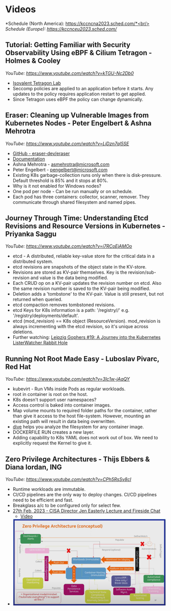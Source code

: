 # Videos

*Schedule (North America): https://kccncna2023.sched.com/*<br/>
*Schedule (Europe): https://kccnceu2023.sched.com/*

## Tutorial: Getting Familiar with Security Observability Using eBPF & Cilium Tetragon - Holmes & Cooley
*YouTube: https://www.youtube.com/watch?v=kTGU-Nc2Db0*

- [Isovalent Tetragon Lab](https://isovalent.com/labs/tetragon-getting-started/)
- Seccomp policies are applied to an application before it starts. Any updates to the policy requires application restart to get applied.
- Since Tetragon uses eBPF the policy can change dynamically.

## Eraser: Cleaning up Vulnerable Images from Kubernetes Nodes - Peter Engelbert & Ashna Mehrotra
*YouTube: https://www.youtube.com/watch?v=LjDzn7qI5SE*

- [GitHub - eraser-dev/eraser](https://github.com/eraser-dev/eraser)
- [Documentation](https://eraser-dev.github.io/eraser/docs/quick-start)
- Ashna Mehrotra - asmehrotra@microsoft.com
- Peter Engelbert - pengelbert@microsoft.com
- Existing K8s garbage-collection runs only when there is disk-pressure. Default threshold is 85% and it stops at 80%.
- Why is it not enabled for Windows nodes?
- One pod per node - Can be run manually or on schedule.
- Each pod has three containers: collector, scanner, remover. They communicate through shared filesystem and named pipes.

## Journey Through Time: Understanding Etcd Revisions and Resource Versions in Kubernetes - Priyanka Saggu
*YouTube: https://www.youtube.com/watch?v=i7RCoEjAMOo*

- etcd - A distributed, reliable key-value store for the critical data in a distributed system.
- etcd revisions are snapshots of the object state in the KV-store.
- Revisions are stored as KV-pair themselves. Key is the revision/sub-revision and value is the data being modified.
- Each CRUD op on a KV-pair updates the revision number on etcd. Also the same revision number is saved to the KV-pair being modified.
- Deletion adds a 'tombstone' to the KV-pair. Value is still present, but not returned when queried.
- etcd compaction removes tombstoned revisions.
- etcd Keys for K8s information is a path: '/registry/<obj-type>/<namespace>' e.g. '/registry/deployments/default'.
- etcd (mod_revision) == K8s object (ResourceVersion). mod_revision is always incrementing with the etcd revision, so it's unique across deletions.
- Further watching: [Leipzig Gophers #19: A Journey into the Kubernetes ListerWatcher Rabbit Hole](https://www.youtube.com/watch?v=Z9fwIzy0C_8)

## Running Not Root Made Easy - Luboslav Pivarc, Red Hat
*YouTube: https://www.youtube.com/watch?v=3Ic1w-jAaQY*

- kubevirt - Run VMs inside Pods as regular workloads.
- root in container is root on the host.
- K8s doesn't support user namespaces?
- Access control is baked into container images.
- Map volume mounts to required folder paths for the container, rather than give it access to the host file-system. However, mounting an existing path will result in data being overwritten.
- [dive](https://github.com/wagoodman/dive) helps you analyze the filesystem for any container image.
- DOCKERFILE RUN creates a new layer.
- Adding capability to K8s YAML does not work out of box. We need to explicitly request the Kernel to give it.

## Zero Privilege Architectures - Thijs Ebbers & Diana Iordan, ING
*YouTube: https://www.youtube.com/watch?v=CPh5RsSv8cI*

- Runtime workloads are immutable.
- CI/CD pipelines are the only way to deploy changes. CI/CD pipelines need to be efficient and fast.
- Breakglass a/c to be configured only for select few.
- [27th Feb, 2023 - CISA Director Jen Easterly Lecture and Fireside Chat](https://www.cisa.gov/securebydesign/dir-easterly-remarks-carnegie-mellon-university)
    - [Video](https://www.kaltura.com/index.php/extwidget/preview/partner_id/2612992/uiconf_id/49325582/entry_id/1_s80j6o80/embed/dynamic)
- ![zero-privilege-architecture-conceptual](../../images/zero-privilege-architecture-conceptual.png)